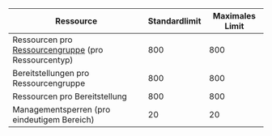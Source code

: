 Ressource|Standardlimit|Maximales Limit
---|---|---
Ressourcen pro [Ressourcengruppe](resource-group-overview.md) (pro Ressourcentyp)|800|800
Bereitstellungen pro Ressourcengruppe|800|800
Ressourcen pro Bereitstellung|800|800
Managementsperren (pro eindeutigem Bereich)|20|20

<!---HONumber=August15_HO7-->